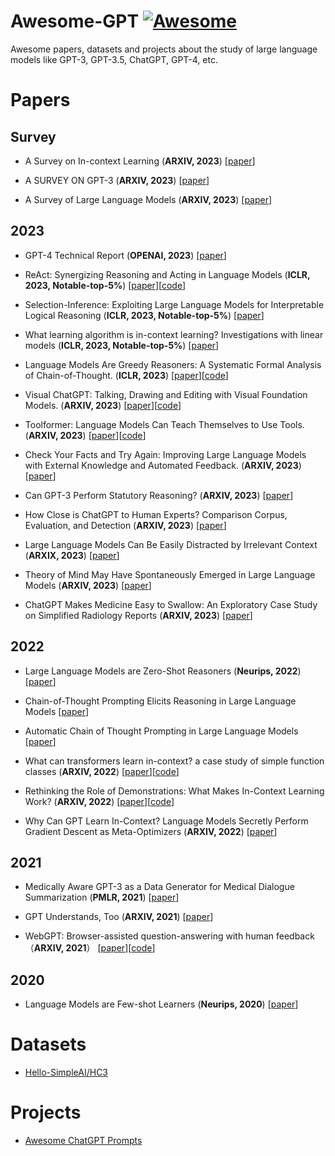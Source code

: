 # Awesome-GPT [![Awesome](https://awesome.re/badge.svg)](https://awesome.re)

Awesome papers, datasets and projects about the study of large language models like GPT-3, GPT-3.5, ChatGPT, GPT-4, etc.

# Papers

## Survey

* A Survey on In-context Learning (**ARXIV, 2023**) [[paper](https://arxiv.org/pdf/2301.00234.pdf)]

* A SURVEY ON GPT-3 (**ARXIV, 2023**) [[paper](https://arxiv.org/pdf/2212.00857.pdf)]

* A Survey of Large Language Models (**ARXIV, 2023**) [[paper](https://arxiv.org/pdf/2303.18223.pdf)]

## 2023

* GPT-4 Technical Report (**OPENAI, 2023**) [[paper](https://cdn.openai.com/papers/gpt-4.pdf)]

* ReAct: Synergizing Reasoning and Acting in Language Models (**ICLR, 2023, Notable-top-5%**) [[paper](https://openreview.net/pdf?id=WE_vluYUL-X)][[code](https://anonymous.4open.science/r/ReAct-2268/)]

* Selection-Inference: Exploiting Large Language Models for Interpretable Logical Reasoning (**ICLR, 2023, Notable-top-5%**) [[paper](https://openreview.net/pdf?id=3Pf3Wg6o-A4)]

* What learning algorithm is in-context learning? Investigations with linear models (**ICLR, 2023, Notable-top-5%**) [[paper](https://openreview.net/pdf?id=0g0X4H8yN4I)]

* Language Models Are Greedy Reasoners: A Systematic Formal Analysis of Chain-of-Thought. (**ICLR, 2023**) [[paper](https://arxiv.org/pdf/2210.01240.pdf)][[code](https://github.com/asaparov/prontoqa)]

* Visual ChatGPT: Talking, Drawing and Editing with Visual Foundation Models. (**ARXIV, 2023**) [[paper](https://arxiv.org/pdf/2303.04671.pdf)][[code](https://github.com/microsoft/visual-chatgpt)]

* Toolformer: Language Models Can Teach Themselves to Use Tools. (**ARXIV, 2023**) [[paper](https://arxiv.org/pdf/2302.04761.pdf)][[code](https://github.com/lucidrains/toolformer-pytorch)]

* Check Your Facts and Try Again: Improving Large Language Models with External Knowledge and Automated Feedback. (**ARXIV, 2023**) [[paper](https://arxiv.org/pdf/2302.12813.pdf)]

* Can GPT-3 Perform Statutory Reasoning? (**ARXIV, 2023**) [[paper](https://arxiv.org/pdf/2302.06100v1.pdf)]

* How Close is ChatGPT to Human Experts? Comparison Corpus, Evaluation, and Detection (**ARXIV, 2023**) [[paper](https://arxiv.org/pdf/2301.07597.pdf)]

* Large Language Models Can Be Easily Distracted by Irrelevant Context (**ARXIX, 2023**) [[paper](https://arxiv.org/pdf/2302.00093.pdf)]

* Theory of Mind May Have Spontaneously Emerged in Large Language Models (**ARXIV, 2023**) [[paper](https://arxiv.org/ftp/arxiv/papers/2302/2302.02083.pdf)]

* ChatGPT Makes Medicine Easy to Swallow: An Exploratory Case Study on Simplified Radiology Reports (**ARXIV, 2023**) [[paper](https://arxiv.org/pdf/2212.14882.pdf)]

## 2022

* Large Language Models are Zero-Shot Reasoners (**Neurips, 2022**) [[paper](https://arxiv.org/pdf/2205.11916.pdf)]

* Chain-of-Thought Prompting Elicits Reasoning in Large Language Models [[paper](https://arxiv.org/pdf/2201.11903.pdf)]

* Automatic Chain of Thought Prompting in Large Language Models [[paper](https://arxiv.org/pdf/2210.03493.pdf)]

* What can transformers learn in-context? a case study of simple function classes (**ARXIV, 2022**) [[paper](https://arxiv.org/pdf/2208.01066.pdf)][[code](https://github.com/dtsip/in-context-learning)]

* Rethinking the Role of Demonstrations: What Makes In-Context Learning Work? (**ARXIV, 2022**) [[paper](https://arxiv.org/pdf/2202.12837.pdf)][[code](https://github.com/Alrope123/rethinking-demonstrations)]

* Why Can GPT Learn In-Context? Language Models Secretly Perform Gradient Descent as Meta-Optimizers (**ARXIV, 2022**) [[paper](https://arxiv.org/pdf/2212.10559.pdf)]

## 2021

* Medically Aware GPT-3 as a Data Generator for Medical Dialogue Summarization (**PMLR, 2021**) [[paper](https://proceedings.mlr.press/v149/chintagunta21a/chintagunta21a.pdf)]

* GPT Understands, Too (**ARXIV, 2021**) [[paper](https://arxiv.org/pdf/2103.10385.pdf)]

* WebGPT: Browser-assisted question-answering with human feedback （**ARXIV, 2021**） [[paper](https://arxiv.org/pdf/2112.09332.pdf)][[code](https://www.microsoft.com/en-us/bing/apis/bing-web-search-api)]

## 2020

* Language Models are Few-shot Learners (**Neurips, 2020**) [[paper](https://arxiv.org/pdf/2005.14165.pdf)]

# Datasets

* [Hello-SimpleAI/HC3](https://huggingface.co/datasets/Hello-SimpleAI/HC3)

# Projects

* [Awesome ChatGPT Prompts](https://github.com/f/awesome-chatgpt-prompts)
